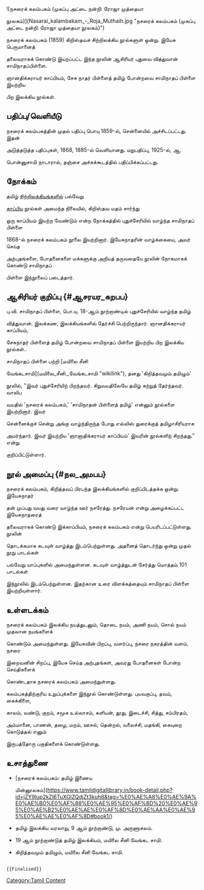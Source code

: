 ![நசரைக் கலம்பகம் (முகப்பு அட்டை நன்றி: ரோஜா முத்தையா
நூலகம்)](Nasarai_kalambakam_-_Roja_Muthaih.jpg "நசரைக் கலம்பகம் (முகப்பு அட்டை நன்றி: ரோஜா முத்தையா நூலகம்)")
நசரைக் கலம்பகம் (1859) கிறிஸ்தவச் சிற்றிலக்கிய நூல்களுள் ஒன்று. இயேசு பெருமானைத்
தலைவராகக் கொண்டு இயறப்பட்ட இந்த நூலின் ஆசிரியர் புதுவை வித்துவான் சாமிநாதப்பிள்ளை.
ஞானதிக்கராயர் காப்பியம், சேசு நாதர் பிள்ளைத் தமிழ் போன்றவை சாமிநாதப் பிள்ளை இயற்றிய
பிற இலக்கிய நூல்கள்.

## பதிப்பு/வெளியீடு

நசரைக் கலம்பகத்தின் முதல் பதிப்பு பொயு 1859-ல், சென்னையில் அச்சிடப்பட்டது. இதன்
அடுத்தடுத்த பதிப்புகள், 1868, 1885-ல் வெளியானது. மறுபதிப்பு, 1925-ல், ஆ.
பொன்னுசாமி நாடாரால், தஞ்சை அச்சுக்கூடத்தில் பதிப்பிக்கப்பட்டது.

## நோக்கம்

தமிழ் [சிற்றிலக்கியங்களில்](சிற்றிலக்கியங்கள் "wikilink") பல்வேறு
[காப்பிய](காப்பியங்கள் "wikilink") நூல்கள் அமைந்த நிலையில், கிறிஸ்தவ மதம் சார்ந்து
ஒரு காப்பியம் இயற்ற வேண்டும் என்ற நோக்கத்தில் புதுச்சேரியில் வாழ்ந்த சாமிநாதப் பிள்ளை
1868-ல் நசரைக் கலம்பகம் நூலை இயற்றினார். இயேசுநாதரின் வாழ்க்கையை, அவர் செய்த
அற்புதங்களை, போதனைகளை மக்களுக்கு அறியத் தருவதையே நூலின் நோகமாகக் கொண்டு சாமிநாதப்
பிள்ளை இந்நூலைப் படைத்தார்.

## ஆசிரியர் குறிப்பு {#ஆசரயர_கறபப}

பு.வி. சாமிநாதப் பிள்ளை, பொ.யு. 18-ஆம் நூற்றாண்டில் புதுச்சேரியில் வாழ்ந்த தமிழ்
வித்துவான். இலக்கண, இலக்கியங்களில் தேர்ச்சி பெற்றிருந்தார். ஞானதிக்கராயர் காப்பியம்,
சேசுநாதர் பிள்ளைத் தமிழ் போன்றவை சாமிநாதப் பிள்ளை இயற்றிய பிற இலக்கிய நூல்கள்..

சாமிநாதப் பிள்ளை பற்றி [மயிலை சீனி
வேங்கடசாமி](மயிலை_சீனி._வேங்கடசாமி "wikilink"), தனது 'கிறித்தவமும் தமிழும்'
நூலில், "இவர் புதுச்சேரியிற் பிறந்தவர். சிறுவயதிலேயே தமிழ் கற்றுத் தேர்ந்தவர். வாலிப
வயதில் 'நசரைக் கலம்பகம்,' 'சாமிநாதன் பிள்ளைத் தமிழ்' என்னும் நூல்களை இயற்றினார். இவர்
சென்னைக்குச் சென்று அங்கு வாழ்ந்திருந்த போது எல்லிஸ் துரைக்குத் தமிழாசிரியராக
அமர்ந்தார். இவர் இயற்றிய 'ஞானாதிக்கராயர் காப்பியம்' இவரின் நூல்களிற் சிறந்தது." என்று
குறிப்பிட்டுள்ளார்.

## நூல் அமைப்பு {#நல_அமபப}

நசரைக் கலம்பகம், கிறித்தவப் பிரபந்த இலக்கியங்களில் குறிப்பிடத்தக்க ஒன்று. இயேசுநாதர்
தன் முப்பது வயது வரை வாழ்ந்த ஊர் நசரேத்து. நசரேயன் என்று அழைக்கப்பட்ட இயேசுநாதரைத்
தலைவராகக் கொண்டு இக்காப்பியம், நசரைக் கலம்பகம் என்று பெயரிடப்பட்டுள்ளது. நூலின்
தொடக்கமாக கடவுள் வாழ்த்து இடம்பெற்றுள்ளது. அதனைத் தொடர்ந்து ஒன்று முதல் நூறு பாடல்கள்
பல்வேறு யாப்புகளில் அமைந்துள்ளன. கடவுள் வாழ்த்துடன் சேர்த்து மொத்தம் 101 பாடல்கள்
இந்நூலில் இடம்பெற்றுள்ளன. இதற்கான உரை விளக்கத்தையும் சாமிநாதப் பிள்ளை இயற்றியுள்ளார்.

## உள்ளடக்கம்

நசரைக் கலம்பகம் இலக்கிய நயத்துடனும், தொடை நயம், அணி நயம், சொல் நயம் முதலான நயங்களைக்
கொண்டும் அமைந்துள்ளது. இயேசுவின் பிறப்பு, வளர்ப்பு, நசரை நகரத்தின் வளம், நசரை
இறைவனின் சிறப்பு, இயேசு செய்த அற்புதங்கள், அவரது போதனைகள் போன்ற செய்திகளைக்
கொண்டதாக நசரைக் கலம்பகம் அமைந்துள்ளது.

கலம்பகத்திற்குரிய உறுப்புக்களை இந்நூல் கொண்டுள்ளது. புயவகுப்பு, தவம், கைக்கிளை,
காலம், வண்டு, குறம், சமூக உல்லாசம், களியன், தூது, இடைச்சி, சித்து, சம்பிரதம்,
அம்மானை, பாணன், தழை, மறம், ஊசல், தென்றல், வலைச்சி, மதங்கி, கையுறை கொடுத்தல் எனும்
இருபத்தோரு பகுதிகளைக் கொண்டுள்ளது.

## உசாத்துணை

-   [நசரைக் கலம்பகம்: தமிழ் இணைய
    மின்னூலகம்](https://www.tamildigitallibrary.in/book-detail.php?id=jZY9lup2kZl6TuXGlZQdjZt3kuh8&tag=%E0%AE%A8%E0%AE%9A%E0%AE%B0%E0%AF%88%E0%AE%95%E0%AF%8D%20%E0%AE%95%E0%AE%B2%E0%AE%AE%E0%AF%8D%E0%AE%AA%E0%AE%95%E0%AE%AE%E0%AF%8D#book1/)
-   தமிழ் இலக்கிய வரலாறு, 9 ஆம் நூற்றாண்டு, மு. அருணாசலம்.
-   19 ஆம் நூற்றாண்டுத் தமிழ் இலக்கியம், மயிலை சீனி வேங்கட சாமி.
-   கிறித்தவமும் தமிழும், மயிலை சீனி வேங்கட சாமி.

```{=mediawiki}
{{Finalised}}
```
[Category:Tamil Content](Category:Tamil_Content "wikilink")
